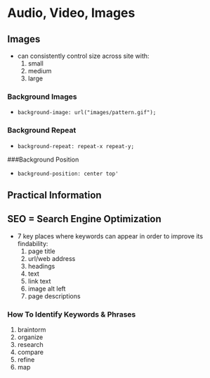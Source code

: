# Audio, Video, Images

## Images
- can consistently control size across site with:
    1. small
    1. medium
    1. large

### Background Images
- ```background-image: url("images/pattern.gif");```

### Background Repeat
- ```background-repeat: repeat-x repeat-y;```

###Background Position
- ```background-position: center top'```

## Practical Information

## SEO = Search Engine Optimization
- 7 key places where keywords can appear in order to improve its findability:
    1. page title
    1. url/web address
    1. headings
    1. text
    1. link text
    1. image alt left
    1. page descriptions

### How To Identify Keywords & Phrases
1. braintorm
1. organize
1. research
1. compare
1. refine
1. map

